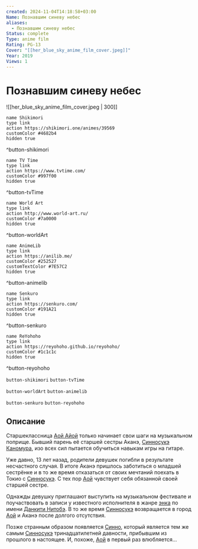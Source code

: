 ```yaml
---
created: 2024-11-04T14:18:58+03:00
Name: Познавшим синеву небес
aliases:
  - Познавшим синеву небес
Status: complete
Type: anime film
Rating: PG-13
Cover: "[[her_blue_sky_anime_film_cover.jpeg]]"
Year: 2019
Views: 1
---
```


# Познавшим синеву небес

![[her_blue_sky_anime_film_cover.jpeg | 300]]

```button
name Shikimori
type link
action https://shikimori.one/animes/39569
customColor #4682b4
hidden true
```
^button-shikimori

```button
name TV Time
type link
action https://www.tvtime.com/
customColor #997f00
hidden true
```
^button-tvTime

```button
name World Art
type link
action http://www.world-art.ru/
customColor #7a0000
hidden true
```
^button-worldArt

```button
name AnimeLib
type link
action https://anilib.me/
customColor #252527
customTextColor #7E57C2
hidden true
```
^button-animelib

```button
name Senkuro
type link
action https://senkuro.com/
customColor #191A21
hidden true
```
^button-senkuro

```button
name ReYohoho
type link
action https://reyohoho.github.io/reyohoho/
customColor #1c1c1c
hidden true
```
^button-reyohoho

`button-shikimori` `button-tvTime`

`button-worldArt` `button-animelib`

`button-senkuro` `button-reyohoho`

## Описание

Старшеклассница [Аой Айой](https://shikimori.one/characters/171192-aoi-aioi) только начинает свои шаги на музыкальном поприще. Бывший парень её старшей сестры Аканэ, [Синносукэ Каномура](https://shikimori.one/characters/171195-shinnosuke-kanomura), изо всех сил пытается обучиться навыкам игры на гитаре.

Уже давно, 13 лет назад, родители девушек погибли в результате несчастного случая. В итоге Аканэ пришлось заботиться о младшей сестрёнке и в то же время отказаться от своих мечтаний поехать в Токио с [Синносукэ](https://shikimori.one/characters/171195-shinnosuke-kanomura). С тех пор [Аой](https://shikimori.one/characters/171192-aoi-aioi) чувствует себя обязанной своей старшей сестре.

Однажды девушку приглашают выступить на музыкальном фестивале и поучаствовать в записи у известного исполнителя в жанре [энка](https://ru.wikipedia.org/wiki/Энка) по имени [Данкити Нитобэ](https://shikimori.one/characters/171194-dankichi-nitobe). В то же время [Синносукэ](https://shikimori.one/characters/171195-shinnosuke-kanomura) возвращается в город [Аой](https://shikimori.one/characters/171192-aoi-aioi) и Аканэ после долгого отсутствия.

Позже странным образом появляется [Синно](https://shikimori.one/characters/183419-shinno), который является тем же самым [Синносукэ](https://shikimori.one/characters/171195-shinnosuke-kanomura) тринадцатилетней давности, прибывшим из прошлого в настоящее. И, похоже, [Аой](https://shikimori.one/characters/171192-aoi-aioi) в первый раз влюбляется...

